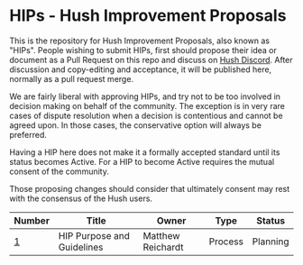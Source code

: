 # HIPs - Hush Improvement Proposals

This is the repository for Hush Improvement Proposals, also known as "HIPs". People wishing to submit HIPs, first should propose their idea or document as a Pull Request on this repo and discuss on [Hush Discord](https://myhush.org/discord). After discussion and copy-editing and acceptance, it will be published here, normally as a pull request merge. 

We are fairly liberal with approving HIPs, and try not to be too involved in decision making on behalf of the community. The exception is in very rare cases of dispute resolution when a decision is contentious and cannot be agreed upon. In those cases, the conservative option will always be preferred.

Having a HIP here does not make it a formally accepted standard until its status becomes Active. For a HIP to become Active requires the mutual consent of the community.

Those proposing changes should consider that ultimately consent may rest with the consensus of the Hush users.

Number            | Title                                      | Owner                                 | Type          | Status        
----------------- | ------------------------------------------ | ------------------------------------- | ------------- | --------
[1](hip-0001.md)  | HIP Purpose and Guidelines                 | Matthew Reichardt                     | Process       | Planning      |



